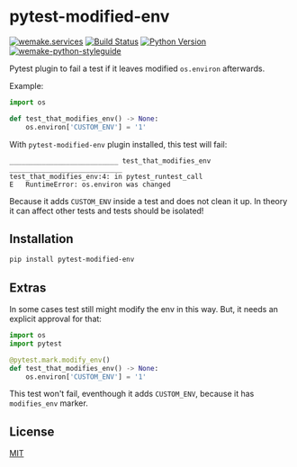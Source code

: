 # pytest-modified-env

[![wemake.services](https://img.shields.io/badge/%20-wemake.services-green.svg?label=%20&logo=data%3Aimage%2Fpng%3Bbase64%2CiVBORw0KGgoAAAANSUhEUgAAABAAAAAQCAMAAAAoLQ9TAAAABGdBTUEAALGPC%2FxhBQAAAAFzUkdCAK7OHOkAAAAbUExURQAAAAAAAAAAAAAAAAAAAAAAAAAAAAAAAP%2F%2F%2F5TvxDIAAAAIdFJOUwAjRA8xXANAL%2Bv0SAAAADNJREFUGNNjYCAIOJjRBdBFWMkVQeGzcHAwksJnAPPZGOGAASzPzAEHEGVsLExQwE7YswCb7AFZSF3bbAAAAABJRU5ErkJggg%3D%3D)](https://wemake.services)
[![Build Status](https://github.com/wemake-services/pytest-modified-env/workflows/test/badge.svg?branch=master&event=push)](https://github.com/wemake-services/pytest-modified-env/actions?query=workflow%3Atest)
[![Python Version](https://img.shields.io/pypi/pyversions/pytest-modified-env.svg)](https://pypi.org/project/pytest-modified-env/)
[![wemake-python-styleguide](https://img.shields.io/badge/style-wemake-000000.svg)](https://github.com/wemake-services/wemake-python-styleguide)

Pytest plugin to fail a test if it leaves modified `os.environ` afterwards.

Example:

```python
import os

def test_that_modifies_env() -> None:
    os.environ['CUSTOM_ENV'] = '1'
```

With `pytest-modified-env` plugin installed, this test will fail:

```
___________________________ test_that_modifies_env ____________________________
test_that_modifies_env:4: in pytest_runtest_call
E   RuntimeError: os.environ was changed
```

Because it adds `CUSTOM_ENV` inside a test and does not clean it up.
In theory it can affect other tests and tests should be isolated!


## Installation

```bash
pip install pytest-modified-env
```


## Extras

In some cases test still might modify the env in this way. 
But, it needs an explicit approval for that:

```python
import os
import pytest

@pytest.mark.modify_env()
def test_that_modifies_env() -> None:
    os.environ['CUSTOM_ENV'] = '1'
```

This test won't fail, eventhough it adds `CUSTOM_ENV`,
because it has `modifies_env` marker.


## License

[MIT](https://github.com/wemake-services/pytest-modified-env/blob/master/LICENSE)
